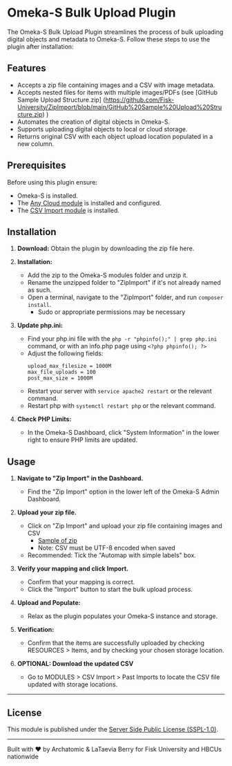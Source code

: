 # Omeka-S Bulk Upload Plugin

The Omeka-S Bulk Upload Plugin streamlines the process of bulk uploading digital objects and metadata to Omeka-S. Follow these steps to use the plugin after installation:

## Features

- Accepts a zip file containing images and a CSV with image metadata.
- Accepts nested files for items with multiple images/PDFs (see [GitHub Sample Upload Structure.zip] (https://github.com/Fisk-University/ZipImport/blob/main/GitHub%20Sample%20Upload%20Structure.zip) )
- Automates the creation of digital objects in Omeka-S.
- Supports uploading digital objects to local or cloud storage.
- Returns original CSV with each object upload location populated in a new column.

## Prerequisites

Before using this plugin ensure:
- Omeka-S is installed.
- The [Any Cloud module](http://omeka.org/s/modules/AnyCloud) is installed and configured.
- The [CSV Import module](http://omeka.org/s/modules/CSVImport) is installed.

## Installation

1. **Download:** Obtain the plugin by downloading the zip file here.

2. **Installation:**
   - Add the zip to the Omeka-S modules folder and unzip it.
   - Rename the unzipped folder to "ZipImport" if it's not already named as such.
   - Open a terminal, navigate to the "ZipImport" folder, and run `composer install`.
      - Sudo or appropriate permissions may be necessary

3. **Update php.ini:**
   - Find your php.ini file with the `php -r "phpinfo();" | grep php.ini` command, or with an info.php page using `<?php phpinfo(); ?>` 
   - Adjust the following fields:
     ```
     upload_max_filesize = 1000M
     max_file_uploads = 100
     post_max_size = 1000M
     ```
   - Restart your server with `service apache2 restart` or the relevant command.
   - Restart php with `systemctl restart php` or the relevant command.

4. **Check PHP Limits:**
   - In the Omeka-S Dashboard, click "System Information" in the lower right to ensure PHP limits are updated.


## Usage

1. **Navigate to "Zip Import" in the Dashboard.**
   - Find the "Zip Import" option in the lower left of the Omeka-S Admin Dashboard.

2. **Upload your zip file.**
   - Click on "Zip Import" and upload your zip file containing images and CSV
      - [Sample of zip](https://github.com/Fisk-University/Fisk-Rosenwald-Zip-to-Bulk-Import/blob/main/GitHub%20Sample%20Upload%20Structure.zip)
      - Note: CSV must be UTF-8 encoded when saved
   - Recommended: Tick the "Automap with simple labels" box.

3. **Verify your mapping and click Import.**
   - Confirm that your mapping is correct.
   - Click the "Import" button to start the bulk upload process.

4. **Upload and Populate:**
   - Relax as the plugin populates your Omeka-S instance and storage.

5. **Verification:**
   - Confirm that the items are successfully uploaded by checking RESOURCES > Items, and by checking your chosen storage location.

6. **OPTIONAL: Download the updated CSV**
   - Go to MODULES > CSV Import > Past Imports to locate the CSV file updated with storage locations.

---

## License

This module is published under the [Server Side Public License (SSPL-1.0)](https://www.mongodb.com/legal/licensing/server-side-public-license).

---

Built with ❤️ by Archatomic & LaTaevia Berry for Fisk University and HBCUs nationwide
